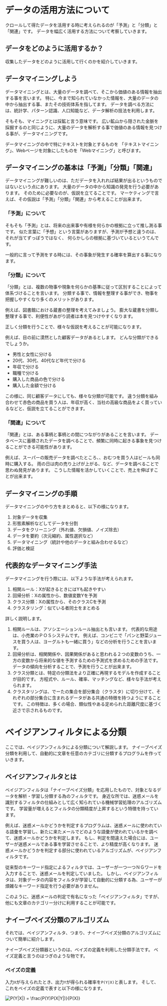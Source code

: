 # データの活用方法について
クロールして得たデータを活用する時に考えられるのが「予測」と「分類」と「関連」です。
データを幅広く活用する方法について考察していきます。

## データをどのように活用するか？
収集したデータをどのように活用して行くのかを紹介していきます。

## データマイニングしよう
データマイニングとは、大量のデータを調べて、そこから価値のある情報を抽出する事を言います。
特に、今まで知られていなかった情報を、大量のデータの中から抽出する事、またその技術体系を指してます。
データを調べる方法には、統計学、パターン認識、人口知能など、データ解析の技法を利用します。

そもそも、マイニングとは採鉱と言う意味です。
広い鉱山から隠された金脈を採掘するのと同じように、大量のデータを解析する事で価値のある情報を見つける事が、データマイニングです。

データマイニングの中で特にテキストを対象とするものを
「テキストマイニング」、Webページを対象にしたものを「Webマイニング」と呼びます。

## データマイニングの基本は「予測」「分類」「関連」
データマイニングが難しいのは、ただデータを入れれば結果が出るというものではないという点にあります。
大量のデータの中から知識の発見を行う必要があります。
そのために必要なのが、仮説を立てることです。
マーケティングで言えば、その仮説は「予測」「分類」「関連」から考えることが出来ます。

### 「予測」について
そもそも「予測」とは、将来の出来事や有様を何らかの根拠に立って推し測る事です。
似た言葉に「予想」という言葉がありますが、予測が予想と違うのは、それが当てずっぽうではなく、
何らかしらの根拠に基づいているというてんです。

一般的に言って予測をする時には、その事象が発生する確率を算出する事になります。

### 「分類」について
「分類」とは、複数の物事や現象を何らかの基準に従って区別することによって体系づけることを言います。
分類する事で、情報を整理する事ができ、物事を把握しやすくなり多くのメリットがあります。

例えば、図書館における蔵書の整理を考えてみましょう。
膨大な蔵書を分類し整理する事で、利便性があがり読者は本を見つけやすくなります。

正しく分類を行うことで、様々な仮説を考えることが可能になります。

例えば、目の前に漠然とした顧客データがあるとします。
どんな分類ができるでしょうか。
- 男性と女性に分ける
- 20代、30代、40代など年代で分ける
- 年収で分ける
- 職種で分ける
- 購入した商品の色で分ける
- 購入した金額で分ける

この様に、同じ顧客データにしても、様々な分類が可能です。
違う分類を組み合わせて赤色の商品を買う人は、年収が高く、当社の高級な商品をよく買っているなどと、仮説を立てることができます。

### 「関連」について
「関連」とは、ある事柄と事柄との間につながりがあることを言います。
データベースに蓄積されたデータを調べることで、頻繁に同時に起きる事象を見つけることができる可能性があります。

例えば、スーパーの販売データを調べたところ、、おむつを買う人はビールも同時に購入する。
雨の日は肉の売り上げが上がる、など、データを調べることで思わぬ発見があります。
こうした情報を活かしていくことで、売上を伸ばすことが出来ます。

## データマイニングの手順
データマイニングのやり方をまとめると、以下の様になります。

1. 対象データを収集
2. 形態素解析などしてデータを分割
3. データをクリーニング（外れ値、欠損値、ノイズ除去）
4. データを要約（次元縮約、属性選択など）
5. データマイニング（統計や他のデータと組み合わせるなど）
6. 評価と検証

## 代表的なデータマイニング手法
データマイニングを行う際には、以下ような手法が考えられます。

1. 相関ルール：Xが起きるときにはYも起きやすい
2. 回帰分析：Xの属性から、数値変数Yを予測
3. クラス分類：Xの属性から、そのクラスCを予測
4. クラスタリング：似ている者同士をまとめる

詳しく説明します。

1. 相関ルールは、アソシエーションルール抽出とも言います。
   代表的な用途は、小売業のＰＯＳシステムです。
   例えば、コンビニで「パンと野菜ジュースを買う人は、ヨーグルトも一緒に買う」などの分析を行うことを言います。
2. 回帰分析は、相関関係や、因果関係があると思われる２つの変数のうち、一方の変数から将来的な値を予測するための予測式を求めるための手法です。
   データの傾向を分析することで、予測を行うことが出来ます。
3. クラス分類とは、特定の分類法をより正確に再現するモデルを作成することが目的です。
   方程式や、ルール、確率、マッチングなど、様々な手法が考えられます。
4. クラスタリングは、でーたの集合を部分集合（クラスタ）に切り分けて、それぞれの部分集合に含まれるデータがある共通の特徴を持つようにすることです。
   この特徴は、多くの場合、類似性やある定められた距離尺度に基づく近さで示されるものです。


# ベイジアンフィルタによる分類
ここでは、ベイジアンフィルタによる分類について解説します。
ナイーブベイズ分類を利用して、自動的に文章を任意のカテゴリに分類するプログラムを作っていきます。

## ベイジアンフィルタとは
ベイジアンフィルタは「ナイーブベイズ分類」を応用したもので、対象となるデータを解析・学習し分類する為のフィルタです。
身近な所では、迷惑メールを識別するフィルタの仕組みとして広く知られている機械学習処理のアルゴリズムです。
学習量が増えるとフィルタの分類精度が上昇するという特徴を持っています。

例えば、迷惑メールかどうかを判定するプログラムは、迷惑メールに使われている語彙を学習し、新たに来たメールでどのような語彙が使われているかを調べて、迷惑メールかどうかを判定します。
もし、判定を間違えた場合には、ユーザーが迷惑メールである事を学習させることで、より精度が高くなります。
迷惑メールかどうかを判定する部分に使われているアルゴリズムが、ベイジアンフィルタです。

従来型のキーワード指定によるフィルタでは、ユーザーが一つ一つＮＧワードを入力することで、迷惑メールを判定していました。
しかし、ベイジアンフィルタは、対象データの内容をフィルタが学習して自動的に分類する為、ユーザーが煩雑なキーワード指定を行う必要がありません。

このように、迷惑メールの判定で有名になった「ベイジアンフィルタ」ですが、他にも文章のカテゴリー分けに利用することが可能です。

## ナイーブベイズ分類のアルゴリズム
それでは、ベイジアンフィルタ、つまり、ナイーブベイズ分類のアルゴリズムについて簡単に紹介します。

ナイーブベイズ分類器というのは、ベイズの定義を利用した分類手法です。
ベイズ定義と言うのはつぎのような物です。

### ベイズの定義
入力`X`が与えられたとき、出力`Y`が得られる確率を`P(Y|X)`と表します。
そして、これをベイズの定義で表すと以下の様になります。

<img src="https://latex.codecogs.com/svg.image?P(Y|X|)&space;=&space;\frac{P(Y)P(X|Y|)}{P(X)}" title="P(Y|X|) = \frac{P(Y)P(X|Y|)}{P(X)}" />

